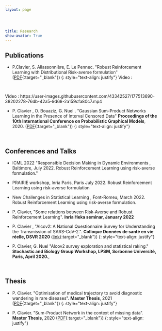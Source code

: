 ```yaml
---
layout: page




title: Research
show-avatar: True
---
```


## Publications

* P.Clavier, S. Allassonnière, E. Le Pennec.   "Robust Reinforcement Learning with Distributional Risk-averse formulation"
 ([PDF](https://arxiv.org/abs/2206.06841){:target="_blank"})
{: style="text-align: justify"} Video : 
 <p>&nbsp;</p>
 Video : https://user-images.githubusercontent.com/43342527/177513690-38202278-76db-42a5-9d68-2a159cfa80c7.mp4

* P. Clavier , O. Bouaziz, G. Nuel . "Gaussian Sum-Product Networks Learning in the Presence of Interval Censored Data" **Proceedings of the 10th International Conference on Probabilistic Graphical Models**, 2020. ([PDF](http://proceedings.mlr.press/v138/pierre20a.html){:target="_blank"})
{: style="text-align: justify"}
<p>&nbsp;</p>




## Conferences and Talks

* ICML 2022 "Responsible Decision Making in Dynamic Environments , Baltimore, July 2022. Robust
Reinforcement Learning using risk-averse formulation."

* PRAIRIE workshop, Inria Paris, Paris July 2022. Robust Reinforcement Learning using risk-averse formulation

* New Challenges in Statistical Learning , Font-Romeu, March 2022. Robust Reinforcement Learning using
risk-averse formulation.

* P. Clavier, "Some relations between Risk-Averse and Robust Reinforcement Learning". **Inria Heka seminar, January 2022** 

* P. Clavier , "Alcov2: A National Questionnaire Survey for Understanding the Transmission of SARS-CoV-2.". **Colloque Données de santé en vie réelle, DSVR 2020** ([link](https://www.afcros.com/evenements/colloque-donnees-de-sante-en-vie-reelle/){:target="_blank"})
{: style="text-align: justify"}

* P. Clavier, G. Nuel  "Alcov2 survey exploration and statistical raking." **Stochastic and Biology Group Workshop, LPSM, Sorbonne Université, Paris, April 2020.**, 


<p>&nbsp;</p>


## Thesis


* P. Clavier. "Optimisation of medical trajectory to avoid diagnostic wandering in rare diseases". **Master Thesis**, 2021 ([PDF](/assets/img/CLAVIER_rapport.pdf){:target="_blank"})
{: style="text-align: justify"}

* P. Clavier. "Sum-Product Network in the context of missing data". **Master Thesis**, 2020 ([PDF](https://www.diva-portal.org/smash/record.jsf?pid=diva2%3A1414624&dswid=9379){:target="_blank"})
{: style="text-align: justify"}

